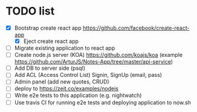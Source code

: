 # TODO list
- [x] Bootstrap create react app https://github.com/facebook/create-react-app
  - [x] Eject create react app
- [ ] Migrate existing application to react app
- [ ] Create node.js server (KOA) https://github.com/koajs/koa (example https://github.com/ArturJS/Notes-App/tree/master/api-service)
- [ ] Add DB to server side (psql)
- [ ] Add ACL (Access Control List) Signin, SignUp (email, pass)
- [ ] Admin panel (add new quotes, CRUD)
- [ ] deploy to https://zeit.co/examples/nodejs
- [ ] Write e2e tests to this application (e.g. nightwatch)
- [ ] Use travis CI for running e2e tests and deploying application to now.sh